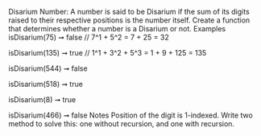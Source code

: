 Disarium Number:
A number is said to be Disarium if the sum of its digits raised to their respective positions is the number itself.
Create a function that determines whether a number is a Disarium or not.
Examples
isDisarium(75) ➞ false
// 7^1 + 5^2 = 7 + 25 = 32

isDisarium(135) ➞ true
// 1^1 + 3^2 + 5^3 = 1 + 9 + 125 = 135

isDisarium(544) ➞ false

isDisarium(518) ➞ true

isDisarium(8) ➞ true

isDisarium(466) ➞ false
Notes
Position of the digit is 1-indexed.
Write two method to solve this: one without recursion, and one with recursion.
